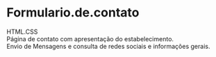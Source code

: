 # Formulario.de.contato
HTML.CSS <br>
Página de contato com apresentação do estabelecimento.<br>
Envio de Mensagens e consulta de redes sociais e informações gerais.<br>
